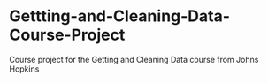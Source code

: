 # Gettting-and-Cleaning-Data-Course-Project
Course project for the Getting and Cleaning Data course from Johns Hopkins
